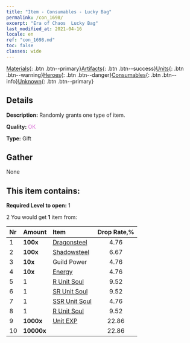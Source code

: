 ```yaml
---
title: "Item - Consumables - Lucky Bag"
permalink: /con_1698/
excerpt: "Era of Chaos  Lucky Bag"
last_modified_at: 2021-04-16
locale: en
ref: "con_1698.md"
toc: false
classes: wide
---
```

 [Materials](/Items/){: .btn .btn--primary}[Artifacts](/Items/Artifacts/){: .btn .btn--success}[Units](/Items/Units/){: .btn .btn--warning}[Heroes](/Items/Heroes/){: .btn .btn--danger}[Consumables](/Items/Consumables/){: .btn .btn--info}[Unknown](/Items/Unknown/){: .btn .btn--primary}

## Details
 **Description:** Randomly grants one type of item.

 **Quality:** <span style="color: #DA70D6">OK</span>

 **Type:** Gift

## Gather

  None

## This item contains:

 **Required Level to open:** 1

 2 You would get **1** item  from:

  | Nr | Amount |     Item    | Drop Rate,% |
  |:---|:-------|:------------|:---------:|
  | 1 |  **100x** | [Dragonsteel](/Items/con_880/) | 4.76 | 
  | 2 |  **100x** | [Shadowsteel](/Items/con_881/) | 6.67 | 
  | 3 |  **10x** | Guild Power | 4.76 | 
  | 4 |  **10x** | [Energy](/Items/con_900/) | 4.76 | 
  | 5 | 1 | [R Unit Soul](/Items/con_533/) | 9.52 | 
  | 6 | 1 | [SR Unit Soul](/Items/con_534/) | 9.52 | 
  | 7 | 1 | [SSR Unit Soul](/Items/con_535/) | 4.76 | 
  | 8 | 1 | [R Unit Soul](/Items/con_533/) | 9.52 | 
  | 9 |  **1000x** | [Unit EXP](/Items/con_902/) | 22.86 | 
  | 10 |  **10000x** | <i class="fas fa-coins"/> | 22.86 | 
